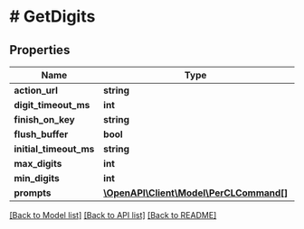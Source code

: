 # # GetDigits

## Properties

Name | Type | Description | Notes
------------ | ------------- | ------------- | -------------
**action_url** | **string** |  | [optional] 
**digit_timeout_ms** | **int** |  | [optional] 
**finish_on_key** | **string** |  | [optional] 
**flush_buffer** | **bool** |  | [optional] 
**initial_timeout_ms** | **string** |  | [optional] 
**max_digits** | **int** |  | [optional] 
**min_digits** | **int** |  | [optional] 
**prompts** | [**\OpenAPI\Client\Model\PerCLCommand[]**](PerCLCommand.md) |  | [optional] 

[[Back to Model list]](../../README.md#documentation-for-models) [[Back to API list]](../../README.md#documentation-for-api-endpoints) [[Back to README]](../../README.md)


